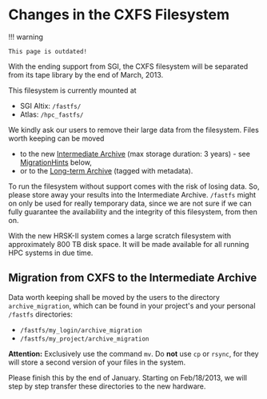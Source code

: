 # Changes in the CXFS Filesystem

!!! warning

    This page is outdated!

With the ending support from SGI, the CXFS filesystem will be separated from its tape library by
the end of March, 2013.

This filesystem is currently mounted at

* SGI Altix: `/fastfs/`
* Atlas: `/hpc_fastfs/`

We kindly ask our users to remove their large data from the filesystem.
Files worth keeping can be moved

* to the new [Intermediate Archive](../data_lifecycle/intermediate_archive.md) (max storage
    duration: 3 years) - see
    [MigrationHints](#migration-from-cxfs-to-the-intermediate-archive) below,
* or to the [Long-term Archive](../data_lifecycle/longterm_preservation.md) (tagged with
    metadata).

To run the filesystem without support comes with the risk of losing data. So, please store away
your results into the Intermediate Archive. `/fastfs` might on only be used for really temporary
data, since we are not sure if we can fully guarantee the availability and the integrity of this
filesystem, from then on.

With the new HRSK-II system comes a large scratch filesystem with approximately 800 TB disk space.
It will be made available for all running HPC systems in due time.

## Migration from CXFS to the Intermediate Archive

Data worth keeping shall be moved by the users to the directory
`archive_migration`, which can be found in your project's and your
personal `/fastfs` directories:

* `/fastfs/my_login/archive_migration`
* `/fastfs/my_project/archive_migration`

**Attention:** Exclusively use the command `mv`. Do **not** use `cp` or `rsync`, for they will store
a second version of your files in the system.

Please finish this by the end of January. Starting on Feb/18/2013, we will step by step transfer
these directories to the new hardware.
